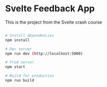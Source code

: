 # Svelte Feedback App

This is the project from the Svelte crash course

```bash

# Install dependencies
npm install

# Dev server
npm run dev (http://localhost:5000)

# Prod server
npm start

# Build for production
npm run build
```

